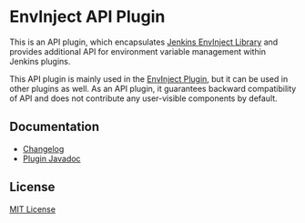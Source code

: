 EnvInject API Plugin
===

This is an API plugin, which encapsulates [Jenkins EnvInject Library](https://github.com/jenkinsci/envinject-lib) 
and provides additional API for environment variable management within Jenkins plugins.

This API plugin is mainly used in the [EnvInject Plugin](https://github.com/jenkinsci/envinject-plugin/), 
but it can be used in other plugins as well.
As an API plugin, it guarantees backward compatibility of API and does not contribute any user-visible components by default.

## Documentation

* [Changelog](CHANGELOG.md)
* [Plugin Javadoc](http://javadoc.jenkins.io/plugin/envinject-api/)

## License

[MIT License](https://opensource.org/licenses/mit-license.php)
